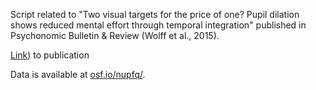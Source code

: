 Script related to "Two visual targets for the price of one? Pupil dilation shows reduced mental effort through temporal integration" published in Psychonomic Bulletin & Review (Wolff et al., 2015).

[Link](https://link.springer.com/article/10.3758/s13423-014-0667-5)) to publication

Data is available at [osf.io/nupfq/](https://osf.io/nupfq/).
